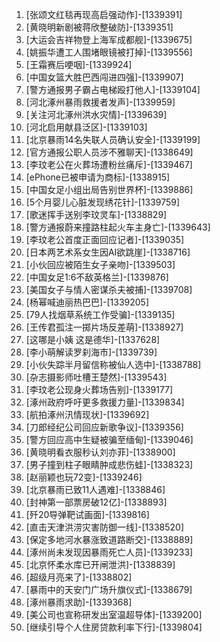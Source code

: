 
1. [张颂文红毯再现高启强动作]-[1339391]
1. [黄晓明新剧被蒋欣整破防]-[1339351]
1. [大运会吉祥物登上海军成都舰]-[1339675]
1. [姚振华遭工人围堵眼镜被打掉]-[1339556]
1. [王霜赛后哽咽]-[1339924]
1. [中国女篮大胜巴西闯进四强]-[1339907]
1. [警方通报男子霸占电梯殴打他人]-[1339104]
1. [河北涿州暴雨救援者发声]-[1339959]
1. [关注河北涿州洪水灾情]-[1339639]
1. [河北启用献县泛区]-[1339103]
1. [北京暴雨14名失联人员确认安全]-[1339199]
1. [官方通报公职人员涉不雅聊天]-[1338649]
1. [李玟老公在火葬场遭粉丝痛斥]-[1339467]
1. [ePhone已被申请为商标]-[1338915]
1. [中国女足小组出局告别世界杯]-[1339886]
1. [5个月婴儿心脏发现绣花针]-[1339759]
1. [歌迷挥手送别李玟灵车]-[1338829]
1. [警方通报蔚来撞路柱起火车主身亡]-[1339643]
1. [​​​李玟老公首度正面回应记者]-[1339035]
1. [日本两艺术系女生因AI欲跳崖]-[1338716]
1. [小伙回应被陌生女子亲吻]-[1339503]
1. [中国女足1:6不敌英格兰]-[1339876]
1. [美国女子与情人密谋杀夫被捕]-[1339708]
1. [杨幂喊迪丽热巴巴]-[1339205]
1. [79人找烟草系统工作受骗]-[1339135]
1. [王传君孤注一掷片场反差萌]-[1338927]
1. [这哪是小姨 这是德华]-[1337628]
1. [李小萌解读罗刹海市]-[1339739]
1. [小伙失踪半月留信称被仙人选中]-[1338788]
1. [杂志摄影师吐槽王楚然]-[1339543]
1. [李玟老公现身火葬场告别]-[1339177]
1. [涿州政府呼吁更多救援力量]-[1339834]
1. [航拍涿州汛情现状]-[1339692]
1. [刀郎经纪公司回应新歌争议]-[1339356]
1. [警方回应高中生疑被骗至缅甸]-[1339046]
1. [黄晓明看衣服秒认刘亦菲]-[1338900]
1. [男子撞到柱子眼睛肿成悲伤蛙]-[1338323]
1. [赵丽颖也玩72变]-[1339246]
1. [北京暴雨已致11人遇难]-[1338846]
1. [封神第一部票房破12亿]-[1338893]
1. [歼20导弹靶试画面]-[1339816]
1. [直击天津洪涝灾害防御一线]-[1338520]
1. [保定多地河水暴涨致道路断交]-[1338889]
1. [涿州尚未发现因暴雨死亡人员]-[1339233]
1. [北京怀柔水库已开闸泄洪]-[1338839]
1. [超级月亮来了]-[1338802]
1. [暴雨中的天安门广场升旗仪式]-[1338679]
1. [涿州暴雨求助]-[1339368]
1. [美公司也宣称研发出室温超导体]-[1339200]
1. [继续引导个人住房贷款利率下行]-[1339804]